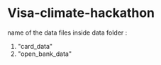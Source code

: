 # Visa-climate-hackathon
name of the data files inside data folder :
1. "card_data"
2. "open_bank_data" 